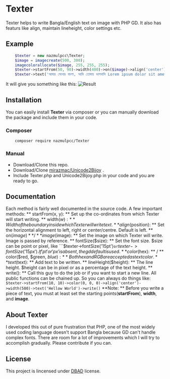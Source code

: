 # Texter
Texter helps to write Bangla/English text on image with PHP GD. It also has featurs like align, maintain lineheight, color settings etc.
## Example
```php
	$texter = new nazmulpcc\Texter;
	$image = imagecreate(500, 300);
	imagecolorallocate($image, 255, 255, 255);
	$texter->startFrom(50, 90)->width(400)->on($image)->align('center')->fontSize(30)->color('333333');
	$texter->text('আমার সোনার বাংলা, আমি তোমায় ভালবাসি Lorem ipsum dolor sit amet.....')->write();
```
It will give you something like this:
![Result](http://i.imgur.com/phfgEqy.jpg "Result")

## Installation
You can easily install **Texter** via composer or you can manually download the package and include them in your code.
### Composer
```shell
	composer require nazmulpcc/Texter
```

### Manual
- Download/Clone this repo.
- Download/Clone [mirazmac/Unicode2Bijoy](https://github.com/mirazmac/Unicode2Bijoy) .
- Include Texter.php and Unicode2Bijoy.php in your code and you are ready to go.

## Documentation
Each method is fairly well documented in the source code. A few important methods:
** startFrom(x, y): ** Set up the co-ordinates from which Texter will start writing.
** width($w): ** Width of the boundary inside which Texter will write text.
** align($position): ** Set the horizontal alignment to left, right or center/centre. Default is left.
** on($image) ** / ** image($image): ** Set the image on which Texter will write. Image is passed by reference.
** fontSize($size): ** Set the font size. $size can be point or pixel, like ```$texter->fontSize('15pt')``` or ```$texter->fontSize('15px'). If 'pt' or 'px' is absent, the gd default is used.
** color($hex): ** / ** color($red, $green, $blue): ** Both hex and RGB are accepted as text color.
** text($text): ** Add text to be written.
** lineHeight($height): ** The line height. $height can be in pixel or as a percentage of the text height.
** write(): ** Call this guy to do the job or if you want to start a new line.
All public functions can be chained up. So you can always do things like:
``` 	$texter->startFrom(10, 10)->color(0, 0, 0)->align('center')->width(500)->text('Hellow World')->write() ```
**Note: ** Before you write a piece of text, you must at least set the starting points(**startFrom**), **width**, and **image**.

## About Texter
I developed this out of pure frustration that PHP, one of the most widely used coding language doesn't support Bangla because GD can't handle complex fonts. There are room for a lot of improvements which I will try to accomplish gradually. Please contribute if you can.

## License
This project is lincensed under [DBAD](http://www.dbad-license.org) license.